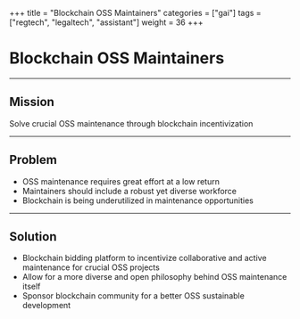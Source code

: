 +++
title = "Blockchain OSS Maintainers"
categories = ["gai"]
tags = ["regtech", "legaltech", "assistant"]
weight = 36
+++

# Blockchain OSS Maintainers

---

## Mission

Solve crucial OSS maintenance through blockchain incentivization

---

## Problem

- OSS maintenance requires great effort at a low return
- Maintainers should include a robust yet diverse workforce
- Blockchain is being underutilized in maintenance opportunities

---

## Solution

- Blockchain bidding platform to incentivize collaborative and active maintenance for crucial OSS projects
- Allow for a more diverse and open philosophy behind OSS maintenance itself
- Sponsor blockchain community for a better OSS sustainable development
